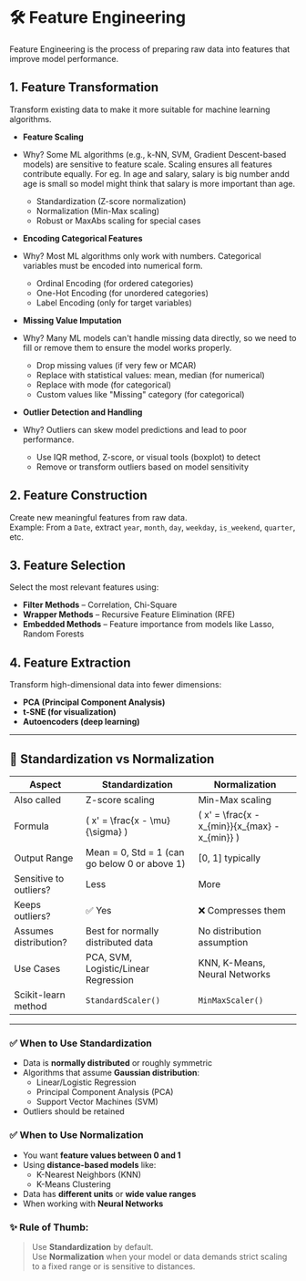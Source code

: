 # 🛠️ Feature Engineering

Feature Engineering is the process of preparing raw data into features that improve model performance.



## 1. Feature Transformation

Transform existing data to make it more suitable for machine learning algorithms.

- **Feature Scaling**  
- Why? Some ML algorithms (e.g., k-NN, SVM, Gradient Descent-based models) are sensitive to feature scale. Scaling ensures all features contribute equally. For eg. In age and salary, salary is big number andd age is small so model might think that salary is more important than age.
  - Standardization (Z-score normalization)  
  - Normalization (Min-Max scaling)  
  - Robust or MaxAbs scaling for special cases

- **Encoding Categorical Features** 
- Why? Most ML algorithms only work with numbers. Categorical variables must be encoded into numerical form. 
  - Ordinal Encoding (for ordered categories)  
  - One-Hot Encoding (for unordered categories)  
  - Label Encoding (only for target variables)

- **Missing Value Imputation**  
- Why? Many ML models can't handle missing data directly, so we need to fill or remove them to ensure the model works properly.

  - Drop missing values (if very few or MCAR)  
  - Replace with statistical values: mean, median (for numerical)  
  - Replace with mode (for categorical)
  - Custom values like "Missing" category (for categorical)
    

- **Outlier Detection and Handling** 
- Why? Outliers can skew model predictions and lead to poor performance. 
  - Use IQR method, Z-score, or visual tools (boxplot) to detect  
  - Remove or transform outliers based on model sensitivity



## 2. Feature Construction

Create new meaningful features from raw data.  
Example: From a `Date`, extract `year`, `month`, `day`, `weekday`, `is_weekend`, `quarter`, etc.



## 3. Feature Selection

Select the most relevant features using:

- **Filter Methods** – Correlation, Chi-Square  
- **Wrapper Methods** – Recursive Feature Elimination (RFE)  
- **Embedded Methods** – Feature importance from models like Lasso, Random Forests



## 4. Feature Extraction

Transform high-dimensional data into fewer dimensions:

- **PCA (Principal Component Analysis)**  
- **t-SNE (for visualization)**  
- **Autoencoders (deep learning)**

---

## 🔁 Standardization vs Normalization

| Aspect                 | Standardization                          | Normalization                          |
|------------------------|-------------------------------------------|-----------------------------------------|
| Also called            | Z-score scaling                           | Min-Max scaling                         |
| Formula                | \( x' = \frac{x - \mu}{\sigma} \)         | \( x' = \frac{x - x_{min}}{x_{max} - x_{min}} \) |
| Output Range           | Mean = 0, Std = 1 (can go below 0 or above 1) | [0, 1] typically                       |
| Sensitive to outliers? | Less                                      | More                                    |
| Keeps outliers?        | ✅ Yes                                     | ❌ Compresses them                      |
| Assumes distribution?  | Best for normally distributed data         | No distribution assumption              |
| Use Cases              | PCA, SVM, Logistic/Linear Regression       | KNN, K-Means, Neural Networks           |
| Scikit-learn method    | `StandardScaler()`                        | `MinMaxScaler()`                        |

---

### ✅ When to Use **Standardization**
- Data is **normally distributed** or roughly symmetric
- Algorithms that assume **Gaussian distribution**:
  - Linear/Logistic Regression
  - Principal Component Analysis (PCA)
  - Support Vector Machines (SVM)
- Outliers should be retained

### ✅ When to Use **Normalization**
- You want **feature values between 0 and 1**
- Using **distance-based models** like:
  - K-Nearest Neighbors (KNN)
  - K-Means Clustering
- Data has **different units** or **wide value ranges**
- When working with **Neural Networks**



### ✨ Rule of Thumb:
> Use **Standardization** by default.  
> Use **Normalization** when your model or data demands strict scaling to a fixed range or is sensitive to distances.


